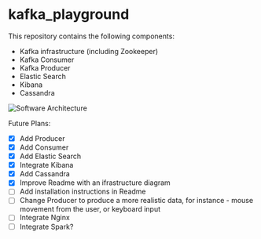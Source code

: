 # kafka_playground
This repository contains the following components:

- Kafka infrastructure (including Zookeeper)
- Kafka Consumer
- Kafka Producer
- Elastic Search 
- Kibana
- Cassandra

![Software Architecture](https://github.com/skatz1990/kafka_playground/blob/master/src/main/resources/diagram/Diagram.png?raw=true)

Future Plans:
- [x] Add Producer
- [x] Add Consumer
- [x] Add Elastic Search
- [x] Integrate Kibana
- [x] Add Cassandra
- [x] Improve Readme with an ifrastructure diagram
- [ ] Add installation instructions in Readme
- [ ] Change Producer to produce a more realistic data, for instance - mouse movement from the user, or keyboard input
- [ ] Integrate Nginx
- [ ] Integrate Spark?
